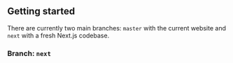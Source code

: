 ## Getting started
There are currently two main branches: `master` with the current website and
`next` with a fresh Next.js codebase.

### Branch: `next`
